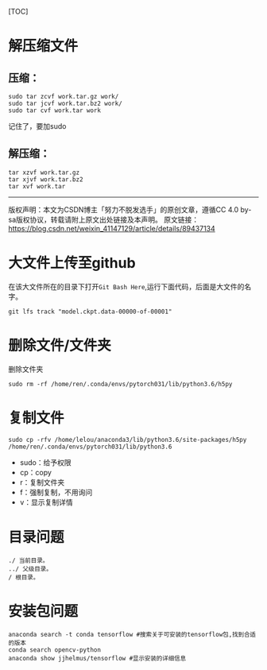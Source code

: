 [TOC]

# 解压缩文件

## 压缩：

```
sudo tar zcvf work.tar.gz work/
sudo tar jcvf work.tar.bz2 work/
sudo tar cvf work.tar work
```

记住了，要加sudo

## 解压缩：

```
tar xzvf work.tar.gz
tar xjvf work.tar.bz2
tar xvf work.tar
```

------------------------------------------------
版权声明：本文为CSDN博主「努力不脱发选手」的原创文章，遵循CC 4.0 by-sa版权协议，转载请附上原文出处链接及本声明。
原文链接：https://blog.csdn.net/weixin_41147129/article/details/89437134

# 大文件上传至github

在该大文件所在的目录下打开`Git Bash Here`,运行下面代码，后面是大文件的名字。

`git lfs track "model.ckpt.data-00000-of-00001"`

# 删除文件/文件夹

删除文件夹

```shell
sudo rm -rf /home/ren/.conda/envs/pytorch031/lib/python3.6/h5py
```

# 复制文件

```shell
sudo cp -rfv /home/lelou/anaconda3/lib/python3.6/site-packages/h5py /home/ren/.conda/envs/pytorch031/lib/python3.6
```

- sudo：给予权限
- cp：copy
- r：复制文件夹
- f：强制复制，不用询问
- v：显示复制详情

# 目录问题

``` shell
./ 当前目录。
../ 父级目录。
/ 根目录。
```

# 安装包问题

```shell
anaconda search -t conda tensorflow #搜索关于可安装的tensorflow包,找到合适的版本
conda search opencv-python
anaconda show jjhelmus/tensorflow #显示安装的详细信息
```

